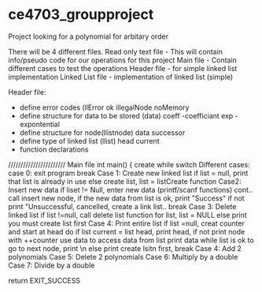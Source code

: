 # ce4703_groupproject
Project looking for a polynomial for arbitary order

There will be 4 different files.
Read only text file - This will contain info/pseudo code for our operations for this project
Main file - Contain different cases to test the operations
Header file - for simple linked list implementation
Linked List file - implementation of linked list (simple)


Header file:
* define error codes (llError
  ok
  illegalNode
  noMemory
* define structure for data to be stored (data)
  coeff -coefficiant
  exp - expontential
* define structure for node(llistnode)
  data
  successor 
* define type of linked list (llist)
  head
  current 
* function declarations

///////////////////////
Main file
int main()
{
create
while
switch
Different cases:
case 0: exit program
break
Case 1: Create new linked list
if list = null, print that list is already in use
else create list, list = listCreate function
Case2: Insert new data
if liset != Null, enter new data (printf/scanf functions)
  cont.. call insert new node, if the new data from list is ok, print "Success"
        if not print "Unsuccessful, cancelled, create a link list.. break
Case 3: Delete linked list
if list !=null, call delete list function for list, list = NULL
else print you must create list first
Case 4: Print entire list
 if list =null, creat counter and start at head
 do if list current = list head, print head, if not print node with ++counter
 use data to access data from list
 print data
  while list is ok to go to next node, print \n
  else print create lsitn first, break
Case 4: Add 2 polynomials
Case 5: Delete 2 polynomials
Case 6: Multiply by a double
Case 7: Divide by a double

return EXIT_SUCCESS
